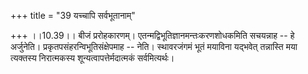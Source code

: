 +++
title = "39 यच्चापि सर्वभूतानाम्"

+++
।।10.39।। बीजं प्ररोहकारणम्। एतन्मद्विभूतिज्ञानमन्तःकरणशोधकमिति सचयन्नाह
-- हे अर्जुनेति। प्रकृतपसंहरन्विभूतिसंक्षेपमाह -- नेति। स्थावरजंगमं भूतं
मयाविना यद्भवेत् तन्नास्ति मया त्यक्तस्य निरात्मकस्य
शून्यत्वापत्तेर्मदात्मकं सर्वमित्यर्थः।
